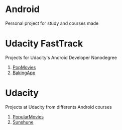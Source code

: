 # Android
Personal project for study and courses made

# Udacity FastTrack 

Projects for Udacity's Android Developer Nanodegree

1. [PopMovies](https://github.com/tpiva/Android/tree/master/AssociateAndroidDeveloperFastTrack/PopMovies)
2. [BakingApp](https://github.com/tpiva/Android/tree/master/AssociateAndroidDeveloperFastTrack/BakingApp)

# Udacity

Projects at Udacity from differents Android courses

1. [PopularMovies](https://github.com/tpiva/Android/tree/version_1.0.1/Udacity/PopularMovies)
2. [Sunshune](https://github.com/tpiva/Android/tree/version_1.0.1/Udacity/Sunshine-Version-2)
